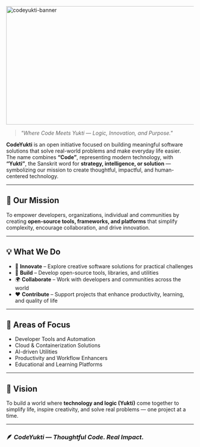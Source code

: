 <img width="917" height="318" alt="codeyukti-banner" src="https://github.com/user-attachments/assets/836bb13c-63d3-4b82-a6a9-198a37f3c941" />


> _"Where Code Meets Yukti — Logic, Innovation, and Purpose."_  

**CodeYukti** is an open initiative focused on building meaningful software solutions that solve real-world problems and make everyday life easier.  
The name combines **“Code”**, representing modern technology, with **“Yukti”**, the Sanskrit word for **strategy, intelligence, or solution** — symbolizing our mission to create thoughtful, impactful, and human-centered technology.

---

## 🚀 Our Mission

To empower developers, organizations, individual and communities by creating **open-source tools, frameworks, and platforms** that simplify complexity, encourage collaboration, and drive innovation.

---

## 💡 What We Do

- 🧠 **Innovate** – Explore creative software solutions for practical challenges  
- 🔧 **Build** – Develop open-source tools, libraries, and utilities  
- 🌍 **Collaborate** – Work with developers and communities across the world  
- ❤️ **Contribute** – Support projects that enhance productivity, learning, and quality of life  

---

## 🧩 Areas of Focus

- Developer Tools and Automation  
- Cloud & Containerization Solutions  
- AI-driven Utilities  
- Productivity and Workflow Enhancers  
- Educational and Learning Platforms  

---

## 🧭 Vision

To build a world where **technology and logic (Yukti)** come together to simplify life, inspire creativity, and solve real problems — one project at a time.

---

### 🪶 _CodeYukti — Thoughtful Code. Real Impact._
